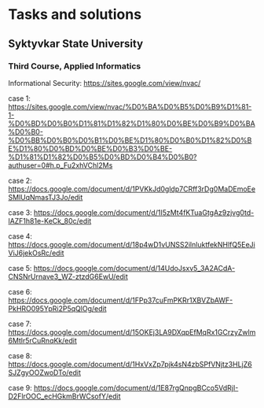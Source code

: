 # Tasks and solutions
## Syktyvkar State University
### Third Course, Applied Informatics

Informational Security: https://sites.google.com/view/nvac/

case 1: https://sites.google.com/view/nvac/%D0%BA%D0%B5%D0%B9%D1%81-1-%D0%BD%D0%B0%D1%81%D1%82%D1%80%D0%BE%D0%B9%D0%BA%D0%B0-%D0%BB%D0%B0%D0%B1%D0%BE%D1%80%D0%B0%D1%82%D0%BE%D1%80%D0%BD%D0%BE%D0%B3%D0%BE-%D1%81%D1%82%D0%B5%D0%BD%D0%B4%D0%B0?authuser=0#h.p_Fu2xhVChl2Ms

case 2: https://docs.google.com/document/d/1PVKkJd0gldp7CRff3rDg0MaDEmoEeSMlUqNmasTJ3Jo/edit

case 3: https://docs.google.com/document/d/1I5zMt4fKTuaGtgAz9zjvg0td-lAZF1h81e-KeCk_80c/edit

case 4: https://docs.google.com/document/d/18p4wD1vUNSS2ilnluktfekNHlfQ5EeJiViJ6jekOsRc/edit

case 5: https://docs.google.com/document/d/14UdoJsxv5_3A2ACdA-CNSNrUrnave3_WZ-ztzdG6EwU/edit

case 6: https://docs.google.com/document/d/1FPp37cuFmPKRr1XBVZbAWF-PkHRO095YpRi2P5qQlOg/edit

case 7: https://docs.google.com/document/d/15OKEj3LA9DXqpEfMqRx1GCrzyZwlm6Mtlr5rCuRnqKk/edit

case 8: https://docs.google.com/document/d/1HxVxZp7pjk4sN4zbSPfVNjtz3HLjZ6SJZgyOOZwoDTo/edit

case 9: https://docs.google.com/document/d/1E87rgQnpgBCco5VdRjI-D2FlrOOC_ecHGkmBrWCsofY/edit
